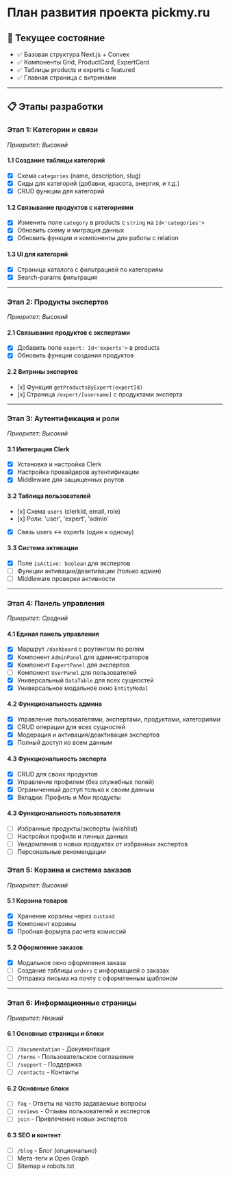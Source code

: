 # План развития проекта pickmy.ru

## 🎯 Текущее состояние

- ✅ Базовая структура Next.js + Convex
- ✅ Компоненты Grid, ProductCard, ExpertCard
- ✅ Таблицы products и experts с featured
- ✅ Главная страница с витринами

---

## 📋 Этапы разработки

### **Этап 1: Категории и связи**

_Приоритет: Высокий_

#### 1.1 Создание таблицы категорий

- [x] Схема `categories` (name, description, slug)
- [x] Сиды для категорий (добавки, красота, энергия, и т.д.)
- [x] CRUD функции для категорий

#### 1.2 Связывание продуктов с категориями

- [x] Изменить поле `category` в products с `string` на `Id<'categories'>`
- [x] Обновить схему и миграция данных
- [x] Обновить функции и компоненты для работы с relation

#### 1.3 UI для категорий

- [x] Страница каталога с фильтрацией по категориям
- [x] Search-params фильтрация

---

### **Этап 2: Продукты экспертов**

_Приоритет: Высокий_

#### 2.1 Связывание продуктов с экспертами

- [x] Добавить поле `expert: Id<'experts'>` в products
- [x] Обновить функции создания продуктов

#### 2.2 Витрины экспертов

- [х] Функция `getProductsByExpert(expertId)`
- [х] Страница `/expert/[username]` с продуктами эксперта

---

### **Этап 3: Аутентификация и роли**

_Приоритет: Высокий_

#### 3.1 Интеграция Clerk

- [x] Установка и настройка Clerk
- [x] Настройка провайдеров аутентификации
- [x] Middleware для защищенных роутов

#### 3.2 Таблица пользователей

- [х] Схема `users` (clerkId, email, role)
- [х] Роли: 'user', 'expert', 'admin'
- [x] Связь users ↔ experts (один к одному)

#### 3.3 Система активации

- [x] Поле `isActive: boolean` для экспертов
- [ ] Функции активации/деактивации (только админ)
- [ ] Middleware проверки активности

---

### **Этап 4: Панель управления**

_Приоритет: Средний_

#### 4.1 Единая панель управления

- [x] Маршрут `/dashboard` с роутингом по ролям
- [x] Компонент `AdminPanel` для администраторов
- [x] Компонент `ExpertPanel` для экспертов
- [ ] Компонент `UserPanel` для пользователей
- [x] Универсальный `DataTable` для всех сущностей
- [x] Универсальное модальное окно `EntityModal`

#### 4.2 Функциональность админа

- [x] Управление пользователями, экспертами, продуктами, категориями
- [x] CRUD операции для всех сущностей
- [x] Модерация и активация/деактивация экспертов
- [x] Полный доступ ко всем данным

#### 4.3 Функциональность эксперта

- [x] CRUD для своих продуктов
- [x] Управление профилем (без служебных полей)
- [x] Ограниченный доступ только к своим данным
- [x] Вкладки: Профиль и Мои продукты

#### 4.3 Функциональность пользователя

- [ ] Избранные продукты/эксперты (wishlist)
- [ ] Настройки профиля и личных данных
- [ ] Уведомления о новых продуктах от избранных экспертов
- [ ] Персональные рекомендации

### **Этап 5: Корзина и система заказов**

_Приоритет: Высокий_

#### 5.1 Корзина товаров

- [x] Хранение корзины через `zustand`
- [x] Компонент корзины
- [x] Пробная формула расчета комиссий

#### 5.2 Оформление заказов

- [x] Модальное окно оформления заказа
- [ ] Создание таблицы `orders` с информацией о заказах
- [ ] Отправка письма на почту с оформленным шаблоном

---

### **Этап 6: Информационные страницы**

_Приоритет: Низкий_

#### 6.1 Основные страницы и блоки

- [ ] `/documentation` - Документация
- [ ] `/terms` - Пользовательское соглашение
- [ ] `/support` - Поддержка
- [ ] `/contacts` - Контакты

#### 6.2 Основные блоки

- [ ] `faq` - Ответы на часто задаваемые вопросы
- [ ] `reviews` - Отзывы пользователей и экспертов
- [ ] `join` - Привлечение новых экспертов

#### 6.3 SEO и контент

- [ ] `/blog` - Блог (опционально)
- [ ] Мета-теги и Open Graph
- [ ] Sitemap и robots.txt
